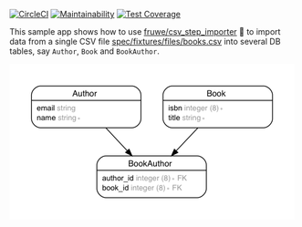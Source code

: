 [![CircleCI](https://circleci.com/gh/vochicong/csv_step_importer_sample.svg?style=svg&circle-token=a63d9514940c9a2ee6392d2648155f05866eaae6)](https://circleci.com/gh/vochicong/csv_step_importer_sample)
[![Maintainability](https://api.codeclimate.com/v1/badges/eaac63e1df01e4f9dafd/maintainability)](https://codeclimate.com/github/vochicong/csv_step_importer_sample/maintainability)
[![Test Coverage](https://api.codeclimate.com/v1/badges/eaac63e1df01e4f9dafd/test_coverage)](https://codeclimate.com/github/vochicong/csv_step_importer_sample/test_coverage)

This sample app shows how to use
[fruwe/csv_step_importer](https://github.com/fruwe/csv_step_importer)
:gem:
to import data from a single CSV file
[spec/fixtures/files/books.csv](spec/fixtures/files/books.csv)
into several DB tables, say `Author`, `Book` and `BookAuthor`.

![ERD](db/erd.png)
